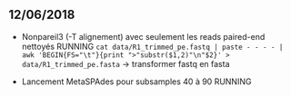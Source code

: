 ## 12/06/2018

* Nonpareil3 (-T alignement) avec seulement les reads paired-end nettoyés RUNNING 
`cat data/R1_trimmed_pe.fastq | paste - - - - | awk 'BEGIN{FS="\t"}{print ">"substr($1,2)"\n"$2}' > data/R1_trimmed_pe.fasta` -> transformer fastq en fasta 

* Lancement MetaSPAdes pour subsamples 40 à 90 RUNNING
